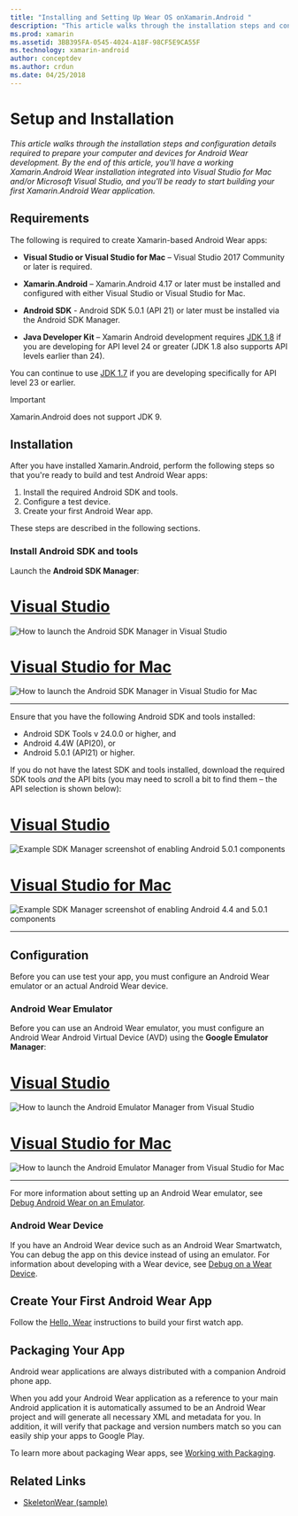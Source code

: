 ```yaml
---
title: "Installing and Setting Up Wear OS onXamarin.Android "
description: "This article walks through the installation steps and configuration details required to prepare your computer and devices for Android Wear development. By the end of this article, you'll have a working Xamarin.Android Wear installation integrated into Visual Studio for Mac and/or Microsoft Visual Studio, and you'll be ready to start building your first Xamarin.Android Wear application."
ms.prod: xamarin
ms.assetid: 3BB395FA-0545-4024-A18F-98CF5E9CA55F
ms.technology: xamarin-android
author: conceptdev
ms.author: crdun
ms.date: 04/25/2018
---
```


# Setup and Installation

_This article walks through the installation steps and configuration details required to prepare your computer and devices for Android Wear development. By the end of this article, you'll have a working Xamarin.Android Wear installation integrated into Visual Studio for Mac and/or Microsoft Visual Studio, and you'll be ready to start building your first Xamarin.Android Wear application._

## Requirements

The following is required to create Xamarin-based Android Wear apps:

-   **Visual Studio or Visual Studio for Mac** &ndash; Visual Studio 2017 Community or later is
    required.

-   **Xamarin.Android** &ndash; Xamarin.Android 4.17 or later must
    be installed and configured with either Visual Studio or Visual Studio for Mac.

-   **Android SDK** - Android SDK 5.0.1 (API 21) or later must be installed
    via the Android SDK Manager.

-   **Java Developer Kit** &ndash; Xamarin Android development requires
    [JDK 1.8](https://www.oracle.com/technetwork/java/javase/downloads/jdk8-downloads-2133151.html)
    if you are developing for API level 24 or greater (JDK 1.8
    also supports API levels earlier than 24).

You can continue to use
[JDK 1.7](https://www.oracle.com/technetwork/java/javase/downloads/jdk7-downloads-1880260.html)
if you are developing specifically for API level 23 or earlier.

> [!IMPORTANT]
> Xamarin.Android does not support JDK 9.

## Installation

After you have installed Xamarin.Android, perform the following steps 
so that you're ready to build and test Android Wear apps: 

1.  Install the required Android SDK and tools.
2.  Configure a test device.
3.  Create your first Android Wear app.

These steps are described in the following sections.


### Install Android SDK and tools 

Launch the **Android SDK Manager**: 

# [Visual Studio](#tab/windows)

![How to launch the Android SDK Manager in Visual Studio](installation-images/vs/sdk-menu.png)

# [Visual Studio for Mac](#tab/macos)

![How to launch the Android SDK Manager in Visual Studio for Mac](installation-images/xs/sdk-menu.png)

-----


Ensure that you have the following Android SDK and tools installed:

* Android SDK Tools v 24.0.0 or higher, and
* Android 4.4W (API20), or
* Android 5.0.1 (API21) or higher.

If you do not have the latest SDK and tools installed, download the 
required SDK tools *and* the API bits (you may need to scroll a bit to 
find them &ndash; the API selection is shown below): 

# [Visual Studio](#tab/windows)

![Example SDK Manager screenshot of enabling Android 5.0.1 components](installation-images/vs/sdk-select.png)

# [Visual Studio for Mac](#tab/macos)

![Example SDK Manager screenshot of enabling Android 4.4 and 5.0.1 components](installation-images/xs/sdk-select.png)

-----


## Configuration

Before you can use test your app, you must configure an Android Wear 
emulator or an actual Android Wear device. 


### Android Wear Emulator

Before you can use an Android Wear emulator, you must configure an Android
Wear Android Virtual Device (AVD) using the **Google Emulator Manager**:

# [Visual Studio](#tab/windows)

![How to launch the Android Emulator Manager from Visual Studio](installation-images/vs/emulator-menu.png)

# [Visual Studio for Mac](#tab/macos)

![How to launch the Android Emulator Manager from Visual Studio for Mac](installation-images/xs/emulator-menu.png)

-----

For more information about setting up an Android Wear emulator, see
[Debug Android Wear on an Emulator](~/android/wear/deploy-test/debug-on-emulator.md).


### Android Wear Device

If you have an Android Wear device such as an Android Wear Smartwatch,
You can debug the app on this device instead of using an emulator. For
information about developing with a Wear device, see
[Debug on a Wear Device](~/android/wear/deploy-test/debug-on-device.md).


## Create Your First Android Wear App

Follow the [Hello, Wear](~/android/wear/get-started/hello-wear.md) 
instructions to build your first watch app.


## Packaging Your App

Android wear applications are always distributed with a companion 
Android phone app. 

When you add your Android Wear application as a reference to your main 
Android application it is automatically assumed to be an Android Wear 
project and will generate all necessary XML and metadata for you. In 
addition, it will verify that package and version numbers match so you 
can easily ship your apps to Google Play. 

To learn more about packaging Wear apps, see
[Working with Packaging](~/android/wear/deploy-test/packaging.md).


## Related Links

- [SkeletonWear (sample)](https://developer.xamarin.com/samples/monodroid/wear/SkeletonWear/)
